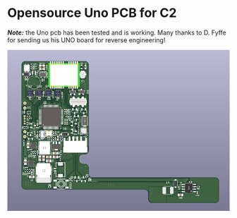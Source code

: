 # Opensource Uno PCB for C2

**_Note:_**  the Uno pcb has been tested and is working. 
Many thanks to D. Fyffe for sending us his UNO board for reverse engineering!


![](./docs/uno_top.png)
